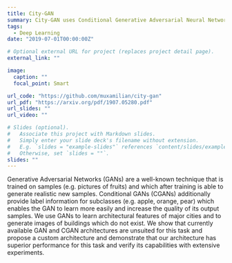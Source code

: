 ```yaml
---
title: City-GAN
summary: City-GAN uses Conditional Generative Adversarial Neural Networks to generate pictures of fake buildings, with the architectural characteristics of a specific city.
tags:
  - Deep Learning
date: "2019-07-01T00:00:00Z"

# Optional external URL for project (replaces project detail page).
external_link: ""

image:
  caption: ""
  focal_point: Smart

url_code: "https://github.com/muxamilian/city-gan"
url_pdf: "https://arxiv.org/pdf/1907.05280.pdf"
url_slides: ""
url_video: ""

# Slides (optional).
#   Associate this project with Markdown slides.
#   Simply enter your slide deck's filename without extension.
#   E.g. `slides = "example-slides"` references `content/slides/example-slides.md`.
#   Otherwise, set `slides = ""`.
slides: ""
---
```


Generative Adversarial Networks (GANs) are a well-known technique that is trained on samples (e.g. pictures
of fruits) and which after training is able to generate realistic new samples. Conditional GANs (CGANs)
additionally provide label information for subclasses (e.g. apple, orange, pear) which enables the GAN to learn
more easily and increase the quality of its output samples. We use GANs to learn architectural features of
major cities and to generate images of buildings which do not exist. We show that currently available GAN
and CGAN architectures are unsuited for this task and propose a custom architecture and demonstrate that
our architecture has superior performance for this task and verify its capabilities with extensive experiments.
